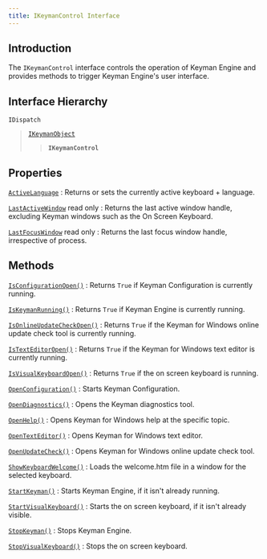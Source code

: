 ```yaml
---
title: IKeymanControl Interface
---
```


## Introduction

The `IKeymanControl` interface controls the operation of Keyman Engine
and provides methods to trigger Keyman Engine's user interface.

## Interface Hierarchy

`IDispatch`

> [`IKeymanObject`](../IKeymanObject)
>
> > **`IKeymanControl`**


## Properties

[`ActiveLanguage`](ActiveLanguage)
:   Returns or sets the currently active keyboard + language.

<!-- -->

[`LastActiveWindow`](LastActiveWindow) <span class="readonly">read only</span>
:   Returns the last active window handle, excluding Keyman windows such
    as the On Screen Keyboard.

<!-- -->

[`LastFocusWindow`](LastFocusWindow) <span class="readonly">read only</span>
:   Returns the last focus window handle, irrespective of process.

## Methods

[`IsConfigurationOpen()`](IsConfigurationOpen)
:   Returns `True` if Keyman Configuration is currently running.

<!-- -->

[`IsKeymanRunning()`](IsKeymanRunning)
:   Returns `True` if Keyman Engine is currently running.

<!-- -->

[`IsOnlineUpdateCheckOpen()`](IsOnlineUpdateCheckOpen)
:   Returns `True` if the Keyman for Windows online update check tool is
    currently running.

<!-- -->

[`IsTextEditorOpen()`](IsTextEditorOpen)
:   Returns `True` if the Keyman for Windows text editor is currently
    running.

<!-- -->

[`IsVisualKeyboardOpen()`](IsVisualKeyboardOpen)
:   Returns `True` if the on screen keyboard is running.

<!-- -->

[`OpenConfiguration()`](OpenConfiguration)
:   Starts Keyman Configuration.

<!-- -->

[`OpenDiagnostics()`](OpenDiagnostics)
:   Opens the Keyman diagnostics tool.

<!-- -->

[`OpenHelp()`](OpenHelp)
:   Opens Keyman for Windows help at the specific topic.

<!-- -->

[`OpenTextEditor()`](OpenTextEditor)
:   Opens Keyman for Windows text editor.

<!-- -->

[`OpenUpdateCheck()`](OpenUpdateCheck)
:   Opens Keyman for Windows online update check tool.

<!-- -->

[`ShowKeyboardWelcome()`](ShowKeyboardWelcome)
:   Loads the welcome.htm file in a window for the selected keyboard.

<!-- -->

[`StartKeyman()`](StartKeyman)
:   Starts Keyman Engine, if it isn't already running.

<!-- -->

[`StartVisualKeyboard()`](StartVisualKeyboard)
:   Starts the on screen keyboard, if it isn't already visible.

<!-- -->

[`StopKeyman()`](StopKeyman)
:   Stops Keyman Engine.

<!-- -->

[`StopVisualKeyboard()`](StopVisualKeyboard)
:   Stops the on screen keyboard.
